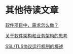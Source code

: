 # 其他待读文章

[软件项目中，需求怎么做？](https://blog.igevin.info/posts/how-to-do-requirements-analysis-in-project/)

[关于软件架构和业务架构的思考](https://blog.igevin.info/posts/software-architecture-and-business-architecture/)

[SSL/TLS协议运行机制的概述](http://www.ruanyifeng.com/blog/2014/02/ssl_tls.html)


